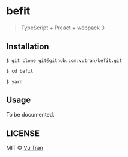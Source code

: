 # befit

> TypeScript + Preact + webpack 3

## Installation

```
$ git clone git@github.com:vutran/befit.git

$ cd befit

$ yarn
```

## Usage

To be documented.

## LICENSE

MIT © [Vu Tran](https://github.com/vutran/)
